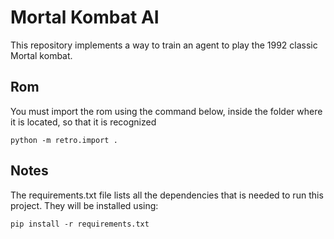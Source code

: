 # Mortal Kombat AI

This repository implements a way to train an agent to play the 1992 classic Mortal kombat.

## Rom

You must import the rom using the command below, inside the folder where it is located, so that it is recognized

`python -m retro.import .`

## Notes

The requirements.txt file lists all the dependencies that is needed to run this project. They will be installed using:

`pip install -r requirements.txt`
